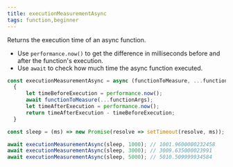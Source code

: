 ```yaml
---
title: executionMeasurementAsync
tags: function,beginner
---
```


Returns the execution time of an async function.

- Use `performance.now()` to get the difference in milliseconds before and after the function's execution.
- Use `await` to check how much time the async function executed. 

```js
const executionMeasurementAsync = async (functionToMeasure, ...functionArgs) =>
  {
      let timeBeforeExecution = performance.now();
      await functionToMeasure(...functionArgs);
      let timeAfterExecution = performance.now();
      return timeAfterExecution - timeBeforeExecution;
  }
```

```js
const sleep = (ms) => new Promise(resolve => setTimeout(resolve, ms));

await executionMeasurementAsync(sleep, 1000); // 1001.9600000232458
await executionMeasurementAsync(sleep, 3000); // 3009.635000023991
await executionMeasurementAsync(sleep, 5000); // 5010.509999934584
```
